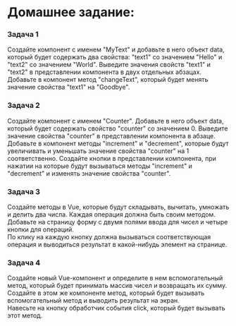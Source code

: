 # Домашнее задание:

### Задача 1
Создайте компонент с именем "MyText" и добавьте в него объект data,
который будет содержать два свойства: "text1" со значением "Hello" и
"text2" со значением "World". Выведите значения свойств "text1" и "text2" в представлении компонента в двух отдельных абзацах. Добавьте в компонент метод "changeText", который будет менять значение свойства "text1" на "Goodbye".

### Задача 2

Создайте компонент с именем "Counter". Добавьте в него объект data,
который будет содержать свойство "counter" со значением 0.
Выведите значение свойства "counter" в представлении компонента в абзаце.
Добавьте в компонент методы "increment" и "decrement",
которые будут увеличивать и уменьшать значение свойства "counter" на 1 соответственно.
Создайте кнопки в представлении компонента, при нажатии на которые будут вызываться методы "increment" и "decrement" и изменять значение свойства "counter".



### Задача 3
Создайте методы в Vue, которые будут складывать, вычитать, умножать и делить два числа. Каждая операция должна быть своим методом.\
Добавьте на страницу форму с двумя полями ввода для чисел и четыре кнопки для операций.\
По клику на каждую кнопку должна вызываться соответствующая операция и выводиться результат в какой-нибудь элемент на странице.


### Задача 4
Создайте новый Vue-компонент и определите в нем вспомогательный метод, который будет принимать массив чисел и возвращать их сумму.\
Создайте в этом же компоненте метод, который будет вызывать вспомогательный метод и выводить результат на экран.\
Навесьте на кнопку обработчик события click, который будет вызывать этот метод.
